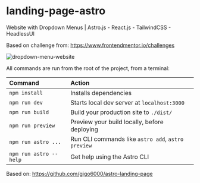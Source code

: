 # landing-page-astro

Website with Dropdown Menus | Astro.js - React.js - TailwindCSS - HeadlessUI

Based on challenge from: https://www.frontendmentor.io/challenges

![dropdown-menu-website](/images/dropdown-menu-website.jpg)

All commands are run from the root of the project, from a terminal:

| Command                | Action                                             |
| :--------------------- | :------------------------------------------------- |
| `npm install`          | Installs dependencies                              |
| `npm run dev`          | Starts local dev server at `localhost:3000`        |
| `npm run build`        | Build your production site to `./dist/`            |
| `npm run preview`      | Preview your build locally, before deploying       |
| `npm run astro ...`    | Run CLI commands like `astro add`, `astro preview` |
| `npm run astro --help` | Get help using the Astro CLI                       |

Based on: https://github.com/gigo6000/astro-landing-page

